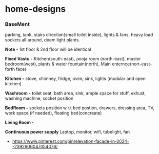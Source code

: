 # home-designs

### BaseMent
parking, tank, stairs direction(small toilet inside), lights & fans, heavy load sockcts all around, deem light plants.

**Note -** 1st floor & 2nd floor will be identical

**Fixed Vastu -** Kitchen(south-east), pooja room (north-east), master bedroom(west), plants & water fountain(north), Main enternce(nort-east- forth face) 

**Kitchen -** stove, chimney, fridge, oven, sink, lights (modular and open kitchen)

**Washroom -** toilet seat, bath area, sink, ample space for stuff, exhust, washing machine, socket position

**BedRoom -** sockets position w.r.t bed postion, drawers, dressing area, TV, work space (if needed),  floating bed(concreate)

**Living Room -**

**Continuous power supply** Laptop, monitor, wifi, tubelight, fan

- https://www.pinterest.com/pin/elevation-facade-in-2024--2392606047054076/
